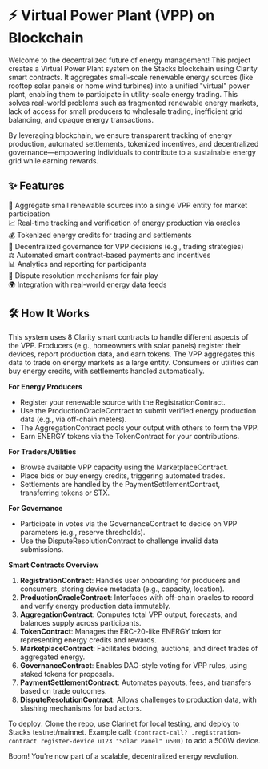 # ⚡ Virtual Power Plant (VPP) on Blockchain

Welcome to the decentralized future of energy management! This project creates a Virtual Power Plant system on the Stacks blockchain using Clarity smart contracts. It aggregates small-scale renewable energy sources (like rooftop solar panels or home wind turbines) into a unified "virtual" power plant, enabling them to participate in utility-scale energy trading. This solves real-world problems such as fragmented renewable energy markets, lack of access for small producers to wholesale trading, inefficient grid balancing, and opaque energy transactions.

By leveraging blockchain, we ensure transparent tracking of energy production, automated settlements, tokenized incentives, and decentralized governance—empowering individuals to contribute to a sustainable energy grid while earning rewards.

## ✨ Features

🔋 Aggregate small renewable sources into a single VPP entity for market participation  
📈 Real-time tracking and verification of energy production via oracles  
💰 Tokenized energy credits for trading and settlements  
🤝 Decentralized governance for VPP decisions (e.g., trading strategies)  
⚖️ Automated smart contract-based payments and incentives  
📊 Analytics and reporting for participants  
🚫 Dispute resolution mechanisms for fair play  
🌍 Integration with real-world energy data feeds  

## 🛠 How It Works

This system uses 8 Clarity smart contracts to handle different aspects of the VPP. Producers (e.g., homeowners with solar panels) register their devices, report production data, and earn tokens. The VPP aggregates this data to trade on energy markets as a large entity. Consumers or utilities can buy energy credits, with settlements handled automatically.

**For Energy Producers**  
- Register your renewable source with the RegistrationContract.  
- Use the ProductionOracleContract to submit verified energy production data (e.g., via off-chain meters).  
- The AggregationContract pools your output with others to form the VPP.  
- Earn ENERGY tokens via the TokenContract for your contributions.  

**For Traders/Utilities**  
- Browse available VPP capacity using the MarketplaceContract.  
- Place bids or buy energy credits, triggering automated trades.  
- Settlements are handled by the PaymentSettlementContract, transferring tokens or STX.  

**For Governance**  
- Participate in votes via the GovernanceContract to decide on VPP parameters (e.g., reserve thresholds).  
- Use the DisputeResolutionContract to challenge invalid data submissions.  

**Smart Contracts Overview**  
1. **RegistrationContract**: Handles user onboarding for producers and consumers, storing device metadata (e.g., capacity, location).  
2. **ProductionOracleContract**: Interfaces with off-chain oracles to record and verify energy production data immutably.  
3. **AggregationContract**: Computes total VPP output, forecasts, and balances supply across participants.  
4. **TokenContract**: Manages the ERC-20-like ENERGY token for representing energy credits and rewards.  
5. **MarketplaceContract**: Facilitates bidding, auctions, and direct trades of aggregated energy.  
6. **GovernanceContract**: Enables DAO-style voting for VPP rules, using staked tokens for proposals.  
7. **PaymentSettlementContract**: Automates payouts, fees, and transfers based on trade outcomes.  
8. **DisputeResolutionContract**: Allows challenges to production data, with slashing mechanisms for bad actors.  

To deploy: Clone the repo, use Clarinet for local testing, and deploy to Stacks testnet/mainnet. Example call: `(contract-call? .registration-contract register-device u123 "Solar Panel" u500)` to add a 500W device.

Boom! You're now part of a scalable, decentralized energy revolution.